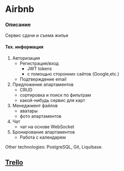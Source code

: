 # Airbnb
### Описание
 Сервис сдачи и съема жилья
#### Тех. информация
 1. Авторизация
    * Регистрация/вход
        * JWT tokens
        * с помощью сторонних сайтов (Google,etc.)
    * Подтверждение email
2. Предложение апартаментов
    * CRUD
    * сортировка и поиск по фильтрам
    * какой-нибудь сервис для карт
3. Менеджмент файлов
    * аватары
    * фото апартаментов
4. Чат
    * чат на основе WebSocket
5. Бронирование апартаментов
    * Работа с календарем
   

Other technologies: PostgreSQL, Git, Liquibase.

## [Trello](https://trello.com/b/nwoyJjBV)
